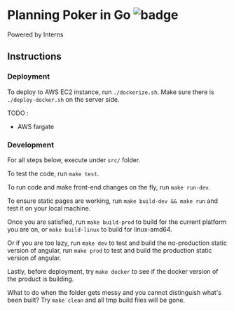# Planning Poker in Go ![badge](https://codebuild.eu-west-1.amazonaws.com/badges?uuid=eyJlbmNyeXB0ZWREYXRhIjoicDhZeURYRDRiMlVscExLZGliSitwMlhMRHZkZDVzd1lmb3NzU2hpS0R0Nk5MSmpDblY5RkNwOFdXZFdKOWZraXlVdGhvZVVNQ2RESDczK0RWRC8yMjJ3PSIsIml2UGFyYW1ldGVyU3BlYyI6InBFaElZK1BYWG80UERUbngiLCJtYXRlcmlhbFNldFNlcmlhbCI6MX0%3D&branch=master)

Powered by Interns

## Instructions

### Deployment

To deploy to AWS EC2 instance, run `./dockerize.sh`. Make sure there is `./deploy-docker.sh` on the server side.

TODO :
* AWS fargate

### Development

For all steps below, execute under `src/` folder.

To test the code, run `make test`.

To run code and make front-end changes on the fly, run `make run-dev`.

To ensure static pages are working, run `make build-dev && make run` and test it on your local machine.

Once you are satisfied, run `make build-prod` to build for the current platform you are on, or `make build-linux` to build for linux-amd64.

Or if you are too lazy, run `make dev` to test and build the no-production static version of angular, run `make prod` to test and build the production static version of angular. 

Lastly, before deployment, try `make docker` to see if the docker version of the product is building.

What to do when the folder gets messy and you cannot distinguish what's been built? Try `make clean` and all tmp build files will be gone. 
